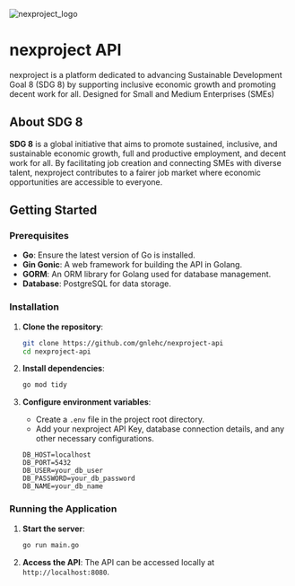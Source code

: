 ![nexproject_logo](https://github.com/user-attachments/assets/6f01ed33-778b-4b45-a359-e28fc7d29866)

# nexproject API
nexproject is a platform dedicated to advancing Sustainable Development Goal 8 (SDG 8) by supporting inclusive economic growth and promoting decent work for all. Designed for Small and Medium Enterprises (SMEs)

## About SDG 8
**SDG 8** is a global initiative that aims to promote sustained, inclusive, and sustainable economic growth, full and productive employment, and decent work for all. By facilitating job creation and connecting SMEs with diverse talent, nexproject contributes to a fairer job market where economic opportunities are accessible to everyone.

## Getting Started
### Prerequisites
- **Go**: Ensure the latest version of Go is installed.
- **Gin Gonic**: A web framework for building the API in Golang.
- **GORM**: An ORM library for Golang used for database management.
- **Database**: PostgreSQL for data storage.

### Installation
1. **Clone the repository**:
    ```bash
    git clone https://github.com/gnlehc/nexproject-api
    cd nexproject-api
    ```

2. **Install dependencies**:
    ```bash
    go mod tidy
    ```

3. **Configure environment variables**:
   - Create a `.env` file in the project root directory.
   - Add your nexproject API Key, database connection details, and any other necessary configurations.
   ```dotenv
   DB_HOST=localhost
   DB_PORT=5432
   DB_USER=your_db_user
   DB_PASSWORD=your_db_password
   DB_NAME=your_db_name

### Running the Application
1. **Start the server**:
    ```bash
    go run main.go
    ```

2. **Access the API**:
   The API can be accessed locally at `http://localhost:8080`.
   
